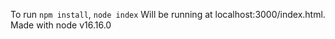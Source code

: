 To run `npm install`,
`node index`
Will be running at localhost:3000/index.html.
Made with node v16.16.0
